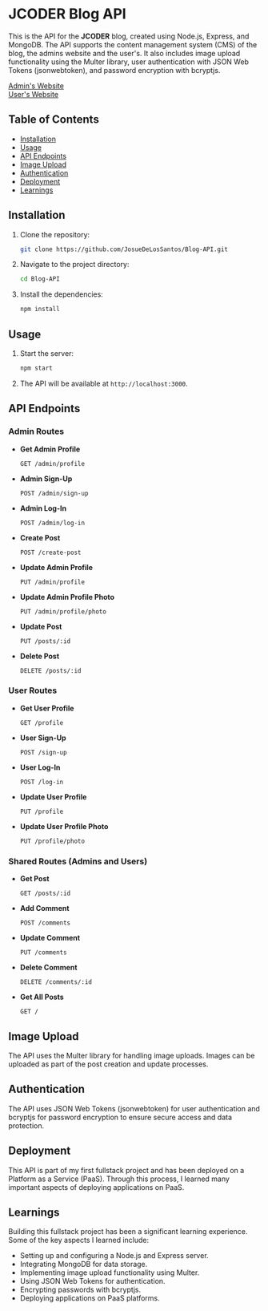 # JCODER Blog API

This is the API for the **JCODER** blog, created using Node.js, Express, and MongoDB. The API supports the content management system (CMS) of the blog, the admins website and the user's. It also includes image upload functionality using the Multer library, user authentication with JSON Web Tokens (jsonwebtoken), and password encryption with bcryptjs.

[Admin's Website](https://blog-api-admin-page.vercel.app/)
<br/>
[User's Website](https://blog-api-users-page.vercel.app/)

## Table of Contents

-   [Installation](#installation)
-   [Usage](#usage)
-   [API Endpoints](#api-endpoints)
-   [Image Upload](#image-upload)
-   [Authentication](#authentication)
-   [Deployment](#deployment)
-   [Learnings](#learnings)

## Installation

1. Clone the repository:
    ```bash
    git clone https://github.com/JosueDeLosSantos/Blog-API.git
    ```
2. Navigate to the project directory:
    ```bash
    cd Blog-API
    ```
3. Install the dependencies:
    ```bash
    npm install
    ```

## Usage

1. Start the server:
    ```bash
    npm start
    ```
2. The API will be available at `http://localhost:3000`.

## API Endpoints

### Admin Routes

-   **Get Admin Profile**
    ```http
    GET /admin/profile
    ```
-   **Admin Sign-Up**
    ```http
    POST /admin/sign-up
    ```
-   **Admin Log-In**
    ```http
    POST /admin/log-in
    ```
-   **Create Post**
    ```http
    POST /create-post
    ```
-   **Update Admin Profile**
    ```http
    PUT /admin/profile
    ```
-   **Update Admin Profile Photo**
    ```http
    PUT /admin/profile/photo
    ```
-   **Update Post**
    ```http
    PUT /posts/:id
    ```
-   **Delete Post**
    ```http
    DELETE /posts/:id
    ```

### User Routes

-   **Get User Profile**
    ```http
    GET /profile
    ```
-   **User Sign-Up**
    ```http
    POST /sign-up
    ```
-   **User Log-In**
    ```http
    POST /log-in
    ```
-   **Update User Profile**
    ```http
    PUT /profile
    ```
-   **Update User Profile Photo**
    ```http
    PUT /profile/photo
    ```

### Shared Routes (Admins and Users)

-   **Get Post**
    ```http
    GET /posts/:id
    ```
-   **Add Comment**
    ```http
    POST /comments
    ```
-   **Update Comment**
    ```http
    PUT /comments
    ```
-   **Delete Comment**
    ```http
    DELETE /comments/:id
    ```
-   **Get All Posts**
    ```http
    GET /
    ```

## Image Upload

The API uses the Multer library for handling image uploads. Images can be uploaded as part of the post creation and update processes.

## Authentication

The API uses JSON Web Tokens (jsonwebtoken) for user authentication and bcryptjs for password encryption to ensure secure access and data protection.

## Deployment

This API is part of my first fullstack project and has been deployed on a Platform as a Service (PaaS). Through this process, I learned many important aspects of deploying applications on PaaS.

## Learnings

Building this fullstack project has been a significant learning experience. Some of the key aspects I learned include:

-   Setting up and configuring a Node.js and Express server.
-   Integrating MongoDB for data storage.
-   Implementing image upload functionality using Multer.
-   Using JSON Web Tokens for authentication.
-   Encrypting passwords with bcryptjs.
-   Deploying applications on PaaS platforms.
